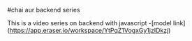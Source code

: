 #chai aur backend series

This is a video series on backend with javascript
-[model link] (https://app.eraser.io/workspace/YtPqZ1VogxGy1jzIDkzj)